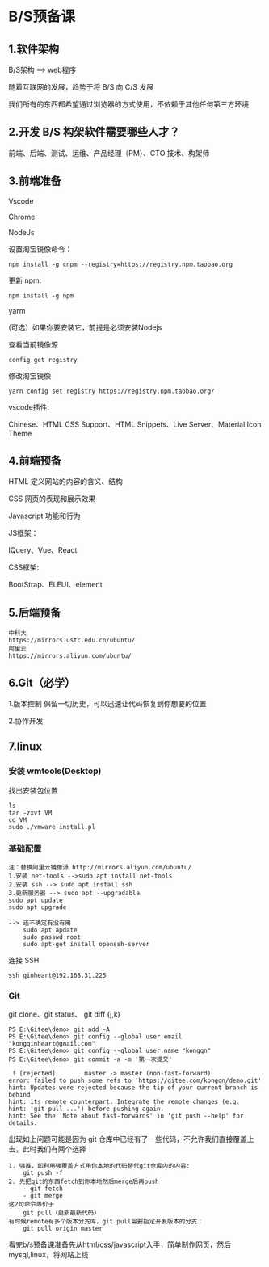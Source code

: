 # B/S预备课

## 1.软件架构

B/S架构 --> web程序

随着互联网的发展，趋势于将 B/S 向 C/S 发展

我们所有的东西都希望通过浏览器的方式使用，不依赖于其他任何第三方环境

## 2.开发 B/S 构架软件需要哪些人才？

前端、后端、测试、运维、产品经理（PM）、CTO 技术、构架师

## 3.前端准备

Vscode

Chrome

NodeJs

设置淘宝镜像命令：

```
npm install -g cnpm --registry=https://registry.npm.taobao.org
```
更新 npm:

```
npm install -g npm
```

yarm

(可选）如果你要安装它，前提是必须安装Nodejs

查看当前镜像源

```shell
config get registry
```

修改淘宝镜像

```shell
yarn config set registry https://registry.npm.taobao.org/
```

vscode插件:

Chinese、HTML CSS Support、HTML Snippets、Live Server、Material Icon Theme

## 4.前端预备

HTML 定义网站的内容的含义、结构

CSS 网页的表现和展示效果

Javascript 功能和行为

JS框架：

IQuery、Vue、React

CSS框架:

BootStrap、ELEUI、element

## 5.后端预备

```
中科大
https://mirrors.ustc.edu.cn/ubuntu/
阿里云
https://mirrors.aliyun.com/ubuntu/
```

## 6.Git（必学）

1.版本控制 保留一切历史，可以迅速让代码恢复到你想要的位置

2.协作开发

## 7.linux

### 安装 wmtools(Desktop)

找出安装包位置

```
ls
tar -zxvf VM
cd VM
sudo ./vmware-install.pl
```

### 基础配置

```
注：替换阿里云镜像源 http://mirrors.aliyun.com/ubuntu/
1.安装 net-tools -->sudo apt install net-tools
2.安装 ssh --> sudo apt install ssh
3.更新服务器 --> sudo apt --upgradable
sudo apt update
sudo apt upgrade
```

```
--> 还不确定有没有用
	sudo apt apdate
	sudo passwd root
	sudo apt-get install openssh-server
```

连接 SSH
```
ssh qinheart@192.168.31.225
```

### Git

git clone、git status、 git diff (j,k)

```
PS E:\Gitee\demo> git add -A
PS E:\Gitee\demo> git config --global user.email "kongqinheart@gmail.com"
PS E:\Gitee\demo> git config --global user.name "kongqn"
PS E:\Gitee\demo> git commit -a -m '第一次提交'
```



```
 ! [rejected]        master -> master (non-fast-forward)
error: failed to push some refs to 'https://gitee.com/kongqn/demo.git'
hint: Updates were rejected because the tip of your current branch is behind   
hint: its remote counterpart. Integrate the remote changes (e.g.
hint: 'git pull ...') before pushing again.
hint: See the 'Note about fast-forwards' in 'git push --help' for details.    
```

出现如上问题可能是因为 git 仓库中已经有了一些代码，不允许我们直接覆盖上去，此时我们有两个选择：

```
1. 强推，即利用强覆盖方式用你本地的代码替代git仓库内的内容:
	git push -f
2. 先把git的东西fetch到你本地然后merge后再push
    - git fetch
    - git merge
这2句命令等价于
	git pull（更新最新代码）
有时候remote有多个版本分支库，git pull需要指定开发版本的分支：
	git pull origin master
```



看完b/s预备课准备先从html/css/javascript入手，简单制作网页，然后mysql,linux，将网站上线
